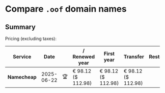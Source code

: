 # Compare `.oof` domain names

## Summary

Pricing (excluding taxes):

| Service | Date |  | / Renewed year | First year | Transfer | Restoration |
|--|--|--|--|--|--|--|
| **Namecheap** | 2025-06-22 | 🏆 | € 98.12<br>($ 112.98) | € 98.12<br>($ 112.98) | € 98.12<br>($ 112.98) |  |
